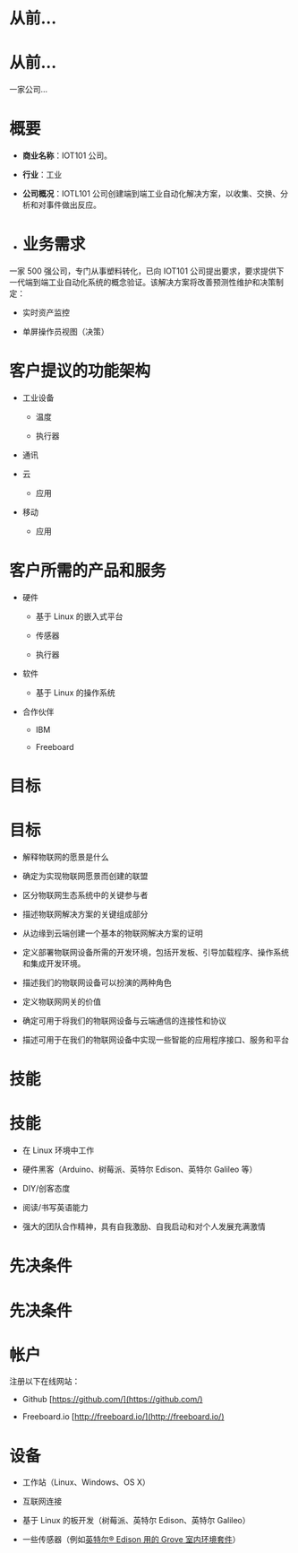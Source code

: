 # 从前...

# 从前...

一家公司...

# 概要

+   **商业名称**：IOT101 公司。

+   **行业**：工业

+   **公司概况**：IOTL101 公司创建端到端工业自动化解决方案，以收集、交换、分析和对事件做出反应。

+   # 业务需求

一家 500 强公司，专门从事塑料转化，已向 IOT101 公司提出要求，要求提供下一代端到端工业自动化系统的概念验证。该解决方案将改善预测性维护和决策制定：

+   实时资产监控

+   单屏操作员视图（决策）

# 客户提议的功能架构

+   工业设备

    +   温度

    +   执行器

+   通讯

+   云

    +   应用

+   移动

    +   应用

# 客户所需的产品和服务

+   硬件

    +   基于 Linux 的嵌入式平台

    +   传感器

    +   执行器

+   软件

    +   基于 Linux 的操作系统

+   合作伙伴

    +   IBM

    +   Freeboard

# 目标

# 目标

+   解释物联网的愿景是什么

+   确定为实现物联网愿景而创建的联盟

+   区分物联网生态系统中的关键参与者

+   描述物联网解决方案的关键组成部分

+   从边缘到云端创建一个基本的物联网解决方案的证明

+   定义部署物联网设备所需的开发环境，包括开发板、引导加载程序、操作系统和集成开发环境。

+   描述我们的物联网设备可以扮演的两种角色

+   定义物联网网关的价值

+   确定可用于将我们的物联网设备与云端通信的连接性和协议

+   描述可用于在我们的物联网设备中实现一些智能的应用程序接口、服务和平台

# 技能

# 技能

+   在 Linux 环境中工作

+   硬件黑客（Arduino、树莓派、英特尔 Edison、英特尔 Galileo 等）

+   DIY/创客态度

+   阅读/书写英语能力

+   强大的团队合作精神，具有自我激励、自我启动和对个人发展充满激情

# 先决条件

# 先决条件

# 帐户

注册以下在线网站：

+   Github [https://github.com/](https://github.com/)

+   Freeboard.io [http://freeboard.io/](http://freeboard.io/)

# 设备

+   工作站（Linux、Windows、OS X）

+   互联网连接

+   基于 Linux 的板开发（树莓派、英特尔 Edison、英特尔 Galileo）

+   一些传感器（例如[英特尔® Edison 用的 Grove 室内环境套件](https://www.seeedstudio.com/item_detail.html?p_id=2427)）
